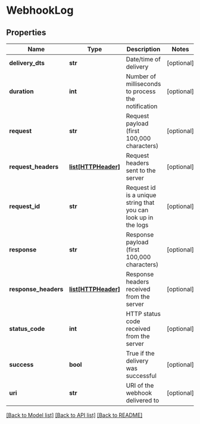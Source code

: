 # WebhookLog

## Properties
Name | Type | Description | Notes
------------ | ------------- | ------------- | -------------
**delivery_dts** | **str** | Date/time of delivery | [optional] 
**duration** | **int** | Number of milliseconds to process the notification | [optional] 
**request** | **str** | Request payload (first 100,000 characters) | [optional] 
**request_headers** | [**list[HTTPHeader]**](HTTPHeader.md) | Request headers sent to the server | [optional] 
**request_id** | **str** | Request id is a unique string that you can look up in the logs | [optional] 
**response** | **str** | Response payload (first 100,000 characters) | [optional] 
**response_headers** | [**list[HTTPHeader]**](HTTPHeader.md) | Response headers received from the server | [optional] 
**status_code** | **int** | HTTP status code received from the server | [optional] 
**success** | **bool** | True if the delivery was successful | [optional] 
**uri** | **str** | URI of the webhook delivered to | [optional] 

[[Back to Model list]](../README.md#documentation-for-models) [[Back to API list]](../README.md#documentation-for-api-endpoints) [[Back to README]](../README.md)


